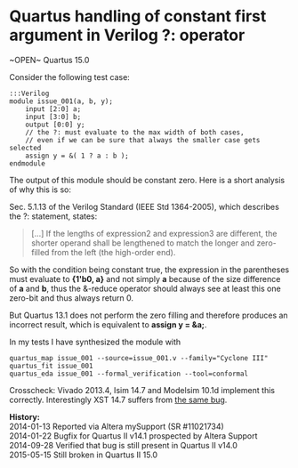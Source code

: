 
Quartus handling of constant first argument in Verilog ?: operator
==================================================================

~OPEN~ Quartus 15.0

Consider the following test case:

    :::Verilog
    module issue_001(a, b, y);
        input [2:0] a;
        input [3:0] b;
        output [0:0] y;
        // the ?: must evaluate to the max width of both cases,
        // even if we can be sure that always the smaller case gets selected
        assign y = &( 1 ? a : b );
    endmodule

The output of this module should be constant zero. Here is a short analysis of why this is so:

Sec. 5.1.13 of the Verilog Standard (IEEE Std 1364-2005), which describes the ?: statement, states:

> [...] If the lengths of expression2 and expression3 are different, the
shorter operand shall be lengthened to match the longer and zero-filled from
the left (the high-order end).

So with the condition being constant true, the expression in the parentheses
must evaluate to **{1'b0, a}** and not simply **a** because of the size
difference of **a** and **b**, thus the &-reduce operator should always see at
least this one zero-bit and thus always return 0.

But Quartus 13.1 does not perform the zero filling and therefore produces an
incorrect result, which is equivalent to **assign y = &a;**.

In my tests I have synthesized the module with

    quartus_map issue_001 --source=issue_001.v --family="Cyclone III"
    quartus_fit issue_001
    quartus_eda issue_001 --formal_verification --tool=conformal

Crosscheck: Vivado 2013.4, Isim 14.7 and Modelsim 10.1d implement this
correctly. Interestingly XST 14.7 suffers from [the same bug](issue_001_xst.html).

**History:**  
2014-01-13 Reported via Altera mySupport (SR #11021734)  
2014-01-22 Bugfix for Quartus II v14.1 prospected by Altera Support  
2014-09-28 Verified that bug is still present in Quartus II v14.0  
2015-05-15 Still broken in Quartus II 15.0  
